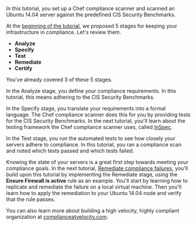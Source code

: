 In this tutorial, you set up a Chef compliance scanner and scanned an Ubuntu 14.04 server against the predefined CIS Security Benchmarks.

At the [beginning of the tutorial](/tutorials/compliance-assess/ubuntu/bring-your-own-system/), we proposed 5 stages for keeping your infrastructure in compliance. Let's review them.

* **Analyze**
* **Specify**
* **Test**
* **Remediate**
* **Certify**

You've already covered 3 of these 5 stages.

In the Analyze stage, you define your compliance requirements. In this tutorial, this means adhering to the CIS Security Benchmarks.

In the Specify stage, you translate your requirements into a formal language. The Chef compliance scanner does this for you by providing tests for the CIS Security Benchmarks. In the next tutorial, you'll learn about the testing framework the Chef compliance scanner uses, called [InSpec](http://inspec.io).

In the Test stage, you run the automated tests to see how closely your servers adhere to compliance. In this tutorial, you ran a compliance scan and noted which tests passed and which tests failed.

Knowing the state of your servers is a great first step towards meeting your compliance goals. In the next tutorial, [Remediate compliance failures​](/tutorials/compliance-remediate/ubuntu/), you'll build upon this tutorial by implementing the Remediate stage, using the **Ensure Firewall is active** rule as an example. You'll start by learning how to replicate and remediate the failure on a local virtual machine. Then you'll learn how to apply the remediation to your Ubuntu 14.04 node and verify that the rule passes.

You can also learn more about building a high velocity, highly compliant organization at [complianceatvelocity.com](http://complianceatvelocity.com/).
